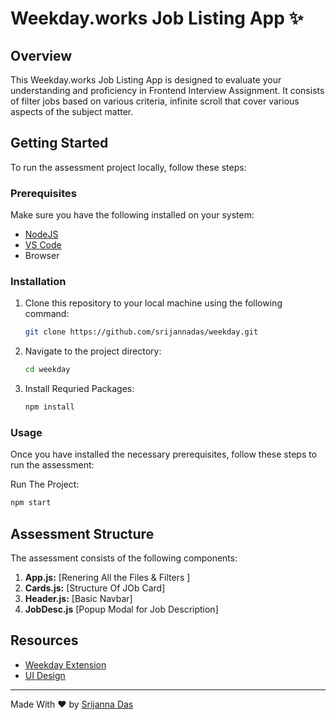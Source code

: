 
# Weekday.works Job Listing App ✨

## Overview

This Weekday.works Job Listing App is designed to evaluate your understanding and proficiency in Frontend Interview Assignment. It consists of filter jobs based on various criteria, infinite scroll that cover various aspects of the subject matter.

## Getting Started

To run the assessment project locally, follow these steps:

### Prerequisites

Make sure you have the following installed on your system:

- [NodeJS](https://nodejs.org)
- [VS Code](https://code.visualstudio.com)
- Browser

### Installation

1. Clone this repository to your local machine using the following command:
   ```bash
   git clone https://github.com/srijannadas/weekday.git
   ```
2. Navigate to the project directory:
   ```bash
   cd weekday
   ```
3. Install Requried Packages:
   ```bash
   npm install
   ```

### Usage

Once you have installed the necessary prerequisites, follow these steps to run the assessment:

Run The Project:
   ```bash
   npm start
   ```

## Assessment Structure

The assessment consists of the following components:

1. **App.js:** [Renering All the Files & Filters ]
2. **Cards.js:** [Structure Of JOb Card]
3. **Header.js:** [Basic Navbar]
4. **JobDesc.js** [Popup Modal for Job Description]


## Resources

- [Weekday Extension](https://jobs.weekday.works/extension?acquisitionSource=assignment)
- [UI Design](https://drive.google.com/file/d/1YMbZDo6GHIpHRSnigklspSUG_KZfWdM7/view?usp=sharing)

---

Made With ❤️ by [Srijanna Das](https://www.linkedin.com/in/srijanna-das-1705641b8/)